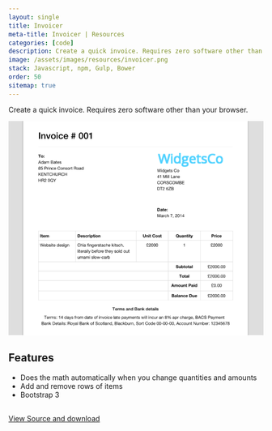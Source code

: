 ```yaml
---
layout: single
title: Invoicer
meta-title: Invoicer | Resources
categories: [code]
description: Create a quick invoice. Requires zero software other than your browser.
image: /assets/images/resources/invoicer.png
stack: Javascript, npm, Gulp, Bower
order: 50
sitemap: true
---
```


Create a quick invoice. Requires zero software other than your browser.

<img src="https://github.com/Imaginarydesign/invoicer/raw/master/image.png" class="img-responsive" alt="Invoicer">

## Features

- Does the math automatically when you change quantities and amounts
- Add and remove rows of items
- Bootstrap 3

<p style="margin-top: 30px;"><a href="https://github.com/Imaginarydesign/invoicer" target="_blank">View Source and download</a></p>